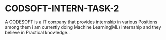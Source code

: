 # CODSOFT-INTERN-TASK-2
A CODESOFT is a IT company that provides internship in various Positions among them i am currently doing Machine Learning(ML) internship and they believe in Practical knowledge..
